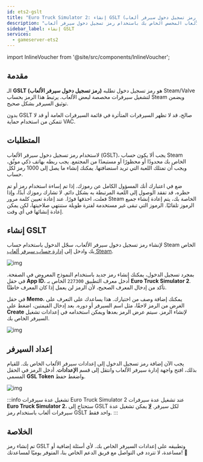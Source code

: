 ```yaml
---
id: ets2-gslt
title: "Euro Truck Simulator 2: إنشاء GSLT (رمز تسجيل دخول سيرفر ألعاب Steam)"
description: "تعرف على كيفية توثيق سيرفر الألعاب المخصص الخاص بك باستخدام رمز تسجيل دخول سيرفر ألعاب Steam لضمان الإدراج الصحيح وحماية VAC → تعلّم المزيد الآن"
sidebar_label: إنشاء GSLT
services:
  - gameserver-ets2
---
```


import InlineVoucher from '@site/src/components/InlineVoucher';



## مقدمة

الـ **GSLT (رمز تسجيل دخول سيرفر الألعاب)** هو رمز تسجيل دخول تطلبه Steam/Valve لتشغيل سيرفرات مخصصة لبعض الألعاب. يرتبط هذا الرمز بحساب Steam ويضمن توثيق السيرفر بشكل صحيح.

بدون GSLT صالح، قد لا تظهر السيرفرات المتأثرة في قائمة السيرفرات العامة أو قد لا تتمكن من استخدام حماية VAC.

<InlineVoucher />



## المتطلبات

لاستخدام رمز تسجيل دخول سيرفر الألعاب (GSLT)، يجب ألا يكون حساب Steam الخاص بك محدودًا أو محظورًا أو مستبعدًا من المجتمع. يجب ربطه بهاتف ذكي موثّق، ويجب أن تمتلك اللعبة التي تريد استضافتها. يمكنك إنشاء ما يصل إلى 1000 رمز لكل حساب.

ضع في اعتبارك أنك المسؤول الكامل عن رموزك. إذا تم إساءة استخدام رمز أو تم حظره، قد تفقد الوصول إلى اللعبة المرتبطة به بشكل دائم. لا تشارك رموزك أبدًا، وإذا فعلت، احذفها فورًا. عند إعادة تعيين كلمة مرور Steam الخاصة بك، يتم إعادة إنشاء جميع الرموز تلقائيًا. الرموز التي تبقى غير مستخدمة لفترة طويلة ستنتهي صلاحيتها، لكن يمكن إعادة إنشائها في أي وقت.



## إنشاء GSLT
لإنشاء رمز تسجيل دخول سيرفر الألعاب، سجّل الدخول باستخدام حساب Steam الخاص بك وادخل إلى [إدارة حساب سيرفر ألعاب Steam](https://steamcommunity.com/dev/managegameservers).


![img](https://screensaver01.zap-hosting.com/index.php/s/WaMsyscboqCtNHA/preview)

بمجرد تسجيل الدخول، يمكنك إنشاء رمز جديد باستخدام النموذج المعروض في الصفحة. في حقل **App ID**، أدخل معرف التطبيق `227300` الخاص بـ **Euro Truck Simulator 2**. تأكد من إدخال المعرف الصحيح، لأن الرمز لن يعمل إذا كان المعرف خاطئًا.

في حقل **Memo**، يمكنك إضافة وصف من اختيارك. هذا يساعدك على التعرف على الغرض من الرمز لاحقًا، مثل اسم السيرفر أو دوره. بعد إدخال القيمتين، اضغط على **Create** لإنشاء الرمز. سيتم عرض الرمز بعدها ويمكن استخدامه في إعدادات تشغيل السيرفر الخاص بك.

![img](https://screensaver01.zap-hosting.com/index.php/s/Es5q7j3KT3wyiad/download)

## إعداد السيرفر

يجب الآن إضافة رمز تسجيل الدخول إلى إعدادات سيرفر الألعاب الخاص بك. للقيام بذلك، افتح واجهة إدارة سيرفر الألعاب وانتقل إلى قسم **الإعدادات**. أدخل الرمز في الحقل المسمى **GSL Token** واضغط حفظ.

![img](https://screensaver01.zap-hosting.com/index.php/s/tzJiT4nTZo2nWMz/preview)

:::info تشغيل عدة سيرفرات Euro Truck Simulator 2
عند تشغيل عدة سيرفرات **Euro Truck Simulator 2**، ستحتاج إلى GSLT لكل سيرفر. <u>**لا**</u> يمكن تشغيل عدة سيرفرات ألعاب باستخدام رمز GSLT واحد فقط.
:::



## الخلاصة

تم إنشاء رمز GSLT وتطبيقه على إعدادات السيرفر الخاص بك. لأي أسئلة إضافية أو مساعدة، لا تتردد في التواصل مع فريق الدعم الخاص بنا، المتوفر يوميًا لمساعدتك! 🙂

<InlineVoucher />